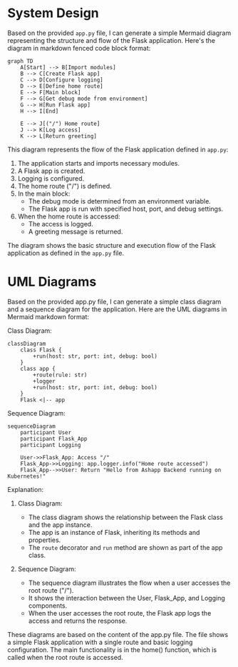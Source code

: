 # System Design

Based on the provided `app.py` file, I can generate a simple Mermaid diagram representing the structure and flow of the Flask application. Here's the diagram in markdown fenced code block format:

```mermaid
graph TD
    A[Start] --> B[Import modules]
    B --> C[Create Flask app]
    C --> D[Configure logging]
    D --> E[Define home route]
    E --> F[Main block]
    F --> G[Get debug mode from environment]
    G --> H[Run Flask app]
    H --> I[End]

    E --> J[("/") Home route]
    J --> K[Log access]
    K --> L[Return greeting]
```

This diagram represents the flow of the Flask application defined in `app.py`:

1. The application starts and imports necessary modules.
2. A Flask app is created.
3. Logging is configured.
4. The home route ("/") is defined.
5. In the main block:
   - The debug mode is determined from an environment variable.
   - The Flask app is run with specified host, port, and debug settings.
6. When the home route is accessed:
   - The access is logged.
   - A greeting message is returned.

The diagram shows the basic structure and execution flow of the Flask application as defined in the `app.py` file.

# UML Diagrams

Based on the provided app.py file, I can generate a simple class diagram and a sequence diagram for the application. Here are the UML diagrams in Mermaid markdown format:

Class Diagram:

```mermaid
classDiagram
    class Flask {
        +run(host: str, port: int, debug: bool)
    }
    class app {
        +route(rule: str)
        +logger
        +run(host: str, port: int, debug: bool)
    }
    Flask <|-- app
```

Sequence Diagram:

```mermaid
sequenceDiagram
    participant User
    participant Flask_App
    participant Logging

    User->>Flask_App: Access "/"
    Flask_App->>Logging: app.logger.info("Home route accessed")
    Flask_App-->>User: Return "Hello from Ashapp Backend running on Kubernetes!"
```

Explanation:

1. Class Diagram:
   - The class diagram shows the relationship between the Flask class and the app instance.
   - The app is an instance of Flask, inheriting its methods and properties.
   - The `route` decorator and `run` method are shown as part of the app class.

2. Sequence Diagram:
   - The sequence diagram illustrates the flow when a user accesses the root route ("/").
   - It shows the interaction between the User, Flask_App, and Logging components.
   - When the user accesses the root route, the Flask app logs the access and returns the response.

These diagrams are based on the content of the app.py file. The file shows a simple Flask application with a single route and basic logging configuration. The main functionality is in the home() function, which is called when the root route is accessed.
